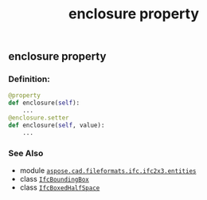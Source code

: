 ﻿---
title: enclosure property
second_title: Aspose.CAD for Python via .NET API References
description: 
type: docs
weight: 60
url: /python-net/aspose.cad.fileformats.ifc.ifc2x3.entities/ifcboxedhalfspace/enclosure/
is_root: false
---

## enclosure property

### Definition:
```python
@property
def enclosure(self):
    ...
@enclosure.setter
def enclosure(self, value):
    ...
```

### See Also
* module [`aspose.cad.fileformats.ifc.ifc2x3.entities`](../../)
* class [`IfcBoundingBox`](/cad/python-net/aspose.cad.fileformats.ifc.ifc2x3.entities/ifcboundingbox)
* class [`IfcBoxedHalfSpace`](/cad/python-net/aspose.cad.fileformats.ifc.ifc2x3.entities/ifcboxedhalfspace)
